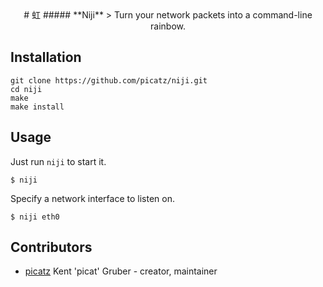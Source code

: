 <div align="center">
# 虹 
##### **Niji**
> Turn your network packets into a command-line rainbow.
</div>

## Installation

```shell
git clone https://github.com/picatz/niji.git
cd niji
make
make install
```

## Usage

Just run `niji` to start it.
```
$ niji
```

Specify a network interface to listen on.
```
$ niji eth0
```

## Contributors

- [picatz](https://github.com/picatz) Kent 'picat' Gruber - creator, maintainer
